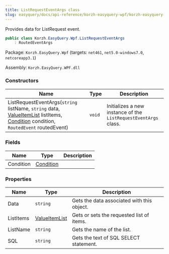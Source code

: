 ```yaml
---
title: ListRequestEventArgs class
slug: easyquery/docs/api-reference/korzh-easyquery-wpf/korzh-easyquery-wpf-namespace/listrequesteventargs-class
---
```



Provides data for ListRequest event.
```csharp
public class Korzh.EasyQuery.Wpf.ListRequestEventArgs
    : RoutedEventArgs

```
Package: `Korzh.EasyQuery.Wpf` (targets: `net461`, `net5.0-windows7.0`, `netcoreapp3.1`)

Assembly: `Korzh.EasyQuery.WPF.dll`

### Constructors

| Name | Type | Description | 
| --- | --- | --- | 
| ListRequestEventArgs(`string` listName, `string` data, [ValueItemList](/api-reference/korzh-easyquery-wpf/korzh-easyquery-wpf-namespace/valueitemlist-class) listItems, [Condition](/api-reference/korzh-easyquery/korzh-easyquery-namespace/condition-class) condition, `RoutedEvent` routedEvent) | `void` | Initializes a new instance of the `ListRequestEventArgs` class. | 


### Fields

| Name | Type | Description | 
| --- | --- | --- | 
| Condition | [Condition](/api-reference/korzh-easyquery/korzh-easyquery-namespace/condition-class) |  | 


### Properties

| Name | Type | Description | 
| --- | --- | --- | 
| Data | `string` | Gets the data associated with this object. | 
| ListItems | [ValueItemList](/api-reference/korzh-easyquery-wpf/korzh-easyquery-wpf-namespace/valueitemlist-class) | Gets or sets the requested list of items. | 
| ListName | `string` | Gets the name of the list. | 
| SQL | `string` | Gets the text of SQL SELECT statement. |